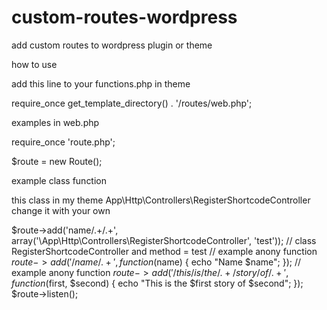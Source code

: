 # custom-routes-wordpress
add custom routes to wordpress plugin or theme

how to use

add this line to your functions.php in theme

require_once get_template_directory() . '/routes/web.php';

examples in web.php

require_once 'route.php';

$route = new Route();

example class function

this class in my theme App\Http\Controllers\RegisterShortcodeController change it with your own 

$route->add('name/.+/.+', array('\App\Http\Controllers\RegisterShortcodeController', 'test')); // class RegisterShortcodeController and method = test
// example anony function
$route->add('/name/.+', function ($name) {
	echo "Name $name";
});
// example anony function
$route->add('/this/is/the/.+/story/of/.+', function ($first, $second) {
	echo "This is the $first story of $second";
});
$route->listen();

